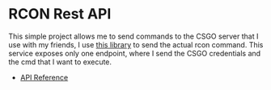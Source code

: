 # RCON Rest API

This simple project allows me to send commands to the CSGO server that I use with my friends, I use [this library](https://github.com/koraktor/steam-condenser-java) to send the actual rcon command. This service exposes only one endpoint, where I send the CSGO credentials and the cmd that I want to execute.

- [API Reference](https://marco.selfip.net/rcon/swagger-ui.html)
